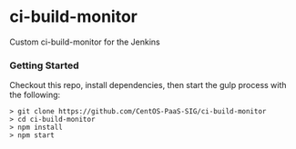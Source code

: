 # ci-build-monitor
Custom ci-build-monitor for the Jenkins
### Getting Started

Checkout this repo, install dependencies, then start the gulp process with the following:

```
> git clone https://github.com/CentOS-PaaS-SIG/ci-build-monitor
> cd ci-build-monitor
> npm install
> npm start
```

